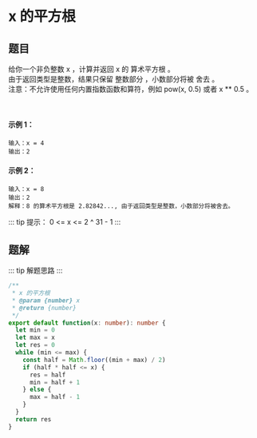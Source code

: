 # x 的平方根 
## 题目
给你一个非负整数 x ，计算并返回 x 的 算术平方根 。<br>
由于返回类型是整数，结果只保留 整数部分 ，小数部分将被 舍去 。<br>
注意：不允许使用任何内置指数函数和算符，例如 pow(x, 0.5) 或者 x ** 0.5 。

 

#### 示例 1：
```
输入：x = 4
输出：2
```

#### 示例 2：
```
输入：x = 8
输出：2
解释：8 的算术平方根是 2.82842..., 由于返回类型是整数，小数部分将被舍去。
```

::: tip 提示：
0 <= x <= 2 ^ 31 - 1
:::

## 题解
::: tip 解题思路
:::

```ts
/**
 * x 的平方根
 * @param {number} x
 * @return {number}
 */
export default function(x: number): number {
  let min = 0
  let max = x
  let res = 0
  while (min <= max) {
    const half = Math.floor((min + max) / 2)
    if (half * half <= x) {
      res = half
      min = half + 1
    } else {
      max = half - 1
    }
  }
  return res
}
```
